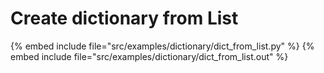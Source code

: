 # Create dictionary from List


{% embed include file="src/examples/dictionary/dict_from_list.py" %}
{% embed include file="src/examples/dictionary/dict_from_list.out" %}



